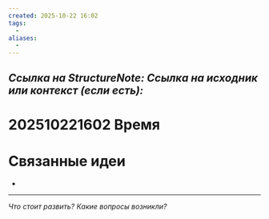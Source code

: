 ```yaml
---
created: 2025-10-22 16:02
tags:
  - 
aliases:
  - 
---
```

*Ссылка на StructureNote:*
*Ссылка на исходник или контекст (если есть):*
- 

# 202510221602 Время



# Связанные идеи

- 

---

*Что стоит развить? Какие вопросы возникли?*
